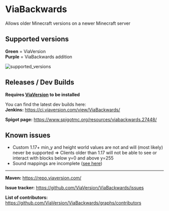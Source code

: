 # ViaBackwards

Allows older Minecraft versions on a newer Minecraft server

Supported versions
-
**Green** = ViaVersion\
**Purple** = ViaBackwards addition

![supported_versions](https://i.imgur.com/MGmk8Yp.png)

Releases / Dev Builds
-
**Requires [ViaVersion](https://www.spigotmc.org/resources/viaversion.19254/) to be installed**
   
You can find the latest dev builds here:\
**Jenkins:** https://ci.viaversion.com/view/ViaBackwards/

**Spigot page:** https://www.spigotmc.org/resources/viabackwards.27448/

Known issues
-
* Custom 1.17+ min_y and height world values are not and will (most likely) never be supported => Clients older than 1.17 will not be able to see or interact with blocks below y=0 and above y=255
* Sound mappings are incomplete ([see here](https://github.com/ViaVersion/ViaBackwards/issues/326))

---

**Maven:** https://repo.viaversion.com/

**Issue tracker:** https://github.com/ViaVersion/ViaBackwards/issues

**List of contributors:** https://github.com/ViaVersion/ViaBackwards/graphs/contributors